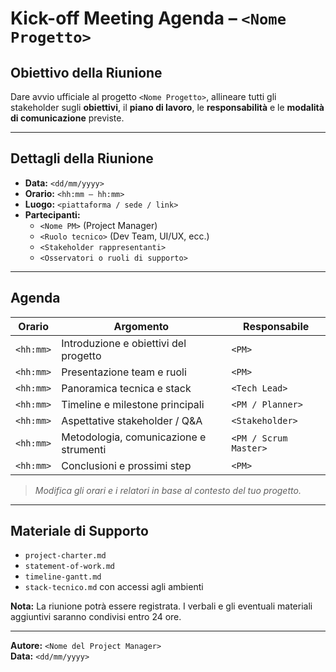 # Kick-off Meeting Agenda – `<Nome Progetto>`

## Obiettivo della Riunione

Dare avvio ufficiale al progetto `<Nome Progetto>`, allineare tutti gli stakeholder sugli **obiettivi**, il **piano di lavoro**, le **responsabilità** e le **modalità di comunicazione** previste.

---

## Dettagli della Riunione

- **Data:** `<dd/mm/yyyy>`
- **Orario:** `<hh:mm – hh:mm>`
- **Luogo:** `<piattaforma / sede / link>`
- **Partecipanti:**
  - `<Nome PM>` (Project Manager)
  - `<Ruolo tecnico>` (Dev Team, UI/UX, ecc.)
  - `<Stakeholder rappresentanti>`
  - `<Osservatori o ruoli di supporto>`

---

## Agenda

| Orario        | Argomento                                 | Responsabile           |
|---------------|-------------------------------------------|------------------------|
| `<hh:mm>`     | Introduzione e obiettivi del progetto      | `<PM>`                 |
| `<hh:mm>`     | Presentazione team e ruoli                 | `<PM>`                 |
| `<hh:mm>`     | Panoramica tecnica e stack                 | `<Tech Lead>`          |
| `<hh:mm>`     | Timeline e milestone principali            | `<PM / Planner>`       |
| `<hh:mm>`     | Aspettative stakeholder / Q&A              | `<Stakeholder>`        |
| `<hh:mm>`     | Metodologia, comunicazione e strumenti     | `<PM / Scrum Master>`  |
| `<hh:mm>`     | Conclusioni e prossimi step                | `<PM>`                 |

> *Modifica gli orari e i relatori in base al contesto del tuo progetto.*

---

## Materiale di Supporto

- `project-charter.md`
- `statement-of-work.md`
- `timeline-gantt.md`
- `stack-tecnico.md` con accessi agli ambienti

**Nota:** La riunione potrà essere registrata. I verbali e gli eventuali materiali aggiuntivi saranno condivisi entro 24 ore.

---

**Autore:** `<Nome del Project Manager>`  
**Data:** `<dd/mm/yyyy>`